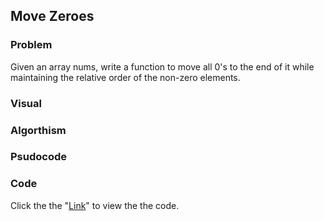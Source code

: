 ## Move Zeroes

### Problem
Given an array nums, write a function to move all 0's to the end of it while maintaining the relative order of the non-zero elements.

### Visual

### Algorthism

### Psudocode

### Code
Click the the "[Link](moveZeros.js)" to view the the code. 